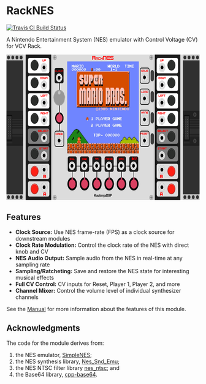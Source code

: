 # RackNES

[![Travis CI Build Status][BuildStatus]][BuildServer]

[BuildStatus]:  https://travis-ci.org/Kautenja/RackNES.svg?branch=master
[BuildServer]:  https://travis-ci.org/Kautenja/RackNES

A Nintendo Entertainment System (NES) emulator with Control Voltage (CV) for VCV Rack.

<p align="center">
<img alt="RackNES" src="manual/img/Plugin.svg" height="380px">
</p>

## Features

- **Clock Source:** Use NES frame-rate (FPS) as a clock source for downstream modules
- **Clock Rate Modulation:** Control the clock rate of the NES with direct knob and CV
- **NES Audio Output:** Sample audio from the NES in real-time at any sampling rate
- **Sampling/Ratcheting:** Save and restore the NES state for interesting musical effects
- **Full CV Control:** CV inputs for Reset, Player 1, Player 2, and more
- **Channel Mixer:** Control the volume level of individual synthesizer channels

See the [Manual](manual/RackNES.pdf) for more
information about the features of this module.

## Acknowledgments

The code for the module derives from:

1. the NES emulator, [SimpleNES](https://github.com/amhndu/SimpleNES);
2. the NES synthesis library, [Nes_Snd_Emu](https://www.slack.net/~ant/libs/audio.html#Nes_Snd_Emu); 
3. the NES NTSC filter library [nes_ntsc](http://slack.net/~ant/libs/ntsc.html#nes_ntsc); and
3. the Base64 library, [cpp-base64](https://github.com/ReneNyffenegger/cpp-base64).
